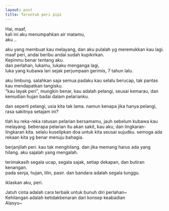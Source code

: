```yaml
---
layout: post
title: Teruntuk peri pipi
---
```


Hai, maaf,  
kali ini aku menumpahkan air matamu,  
aku ..

aku yang membuat kau melayang, dan aku pulalah yg meremukkan kau lagi.  
maaf peri, andai beribu andai sudah kupikirkan.  
Kepinmu benar tentang aku.  
dan perlahan, lukamu, lukaku menganga lagi,  
luka yang kubawa lari sejak perjumpaan gerimis, 7 tahun lalu.

aku limbung. salahkan saja semua padaku 
kau selalu berucap, tak pantas kau mendapatkan tangisku.  
"kau layak peri", mungkin benar, kau adalah pelangi, seusai kemarau, dan kemudian hujan badai dalam pelarianku.

dan seperti pelangi, usia kita tak lama. namun kenapa jika hanya pelangi, rasa sakitnya setajam ini?

tlah ku reka-reka ratusan pelarian bersamamu, jauh sebelum kubawa kau melayang. beberapa pelarian itu akan sakit, kau aku, dan lingkaran-lingkaran kita. selalu kuselipkan doa untuk kita seusai sujudku. semoga ada rekaan kita yg benar menuju bahagia.

berjanjilah peri. kau tak menghilang. dan jika memang harus ada yang hilang. aku sajalah yang mengalah.

terimakasih segala ucap, segala sajak, setiap dekapan, dan butiran kenangan.  
pada senja, hujan, lilin, pasir. dan bandara adalah segala tunggu.

iklaskan aku, peri.

Jatuh cinta adalah cara terbaik untuk bunuh diri perlahan~  
Kehilangan adalah ketidakbenaran dari konsep keabadian  
Alasyu~